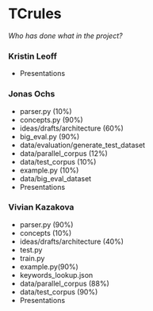 # TCrules

_Who has done what in the project?_

### Kristin Leoff
- Presentations

### Jonas Ochs
- parser.py (10%)
- concepts.py (90%)
- ideas/drafts/architecture (60%)
- big_eval.py (90%)
- data/evaluation/generate_test_dataset 
- data/parallel_corpus (12%)
- data/test_corpus (10%)
- example.py (10%)
- data/big_eval_dataset
- Presentations

### Vivian Kazakova
- parser.py (90%)
- concepts (10%)
- ideas/drafts/architecture (40%)
- test.py
- train.py
- example.py(90%)
- keywords_lookup.json
- data/parallel_corpus (88%)
- data/test_corpus (90%)
- Presentations

